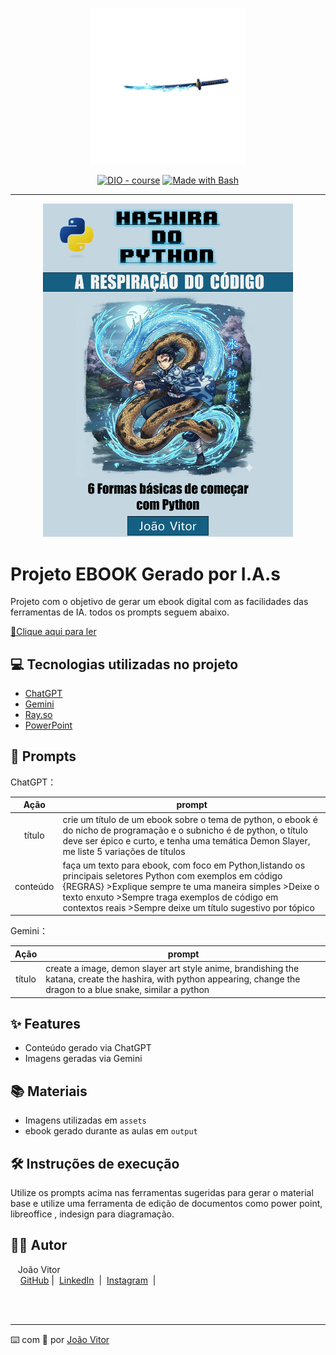 <p align="center">
    <img width="250" src="./assets/katana_banner.png">
</p>


<p align="center">
<a href="https://dio.me/"><img src="https://img.shields.io/badge/DIO-Course-28DA77?logo=youtube" alt="DIO - course"></a>
<a href="https://www.gnu.org/software/bash/" title="Go to Bash homepage"><img src="https://img.shields.io/badge/Prompt-Project-blue?logo=gnu-bash&amp;logoColor=white" alt="Made with Bash"></a></p>

-------


<p align="center">
<img 
    src="./assets/ebook_hashira.png"
    width="400"  
/>
</p>

# Projeto EBOOK Gerado por I.A.s

Projeto com o objetivo de gerar um ebook digital com as facilidades das ferramentas de IA. todos os prompts
seguem abaixo.

<a href="https://github.com/joaovitorsrp/prompts-recipe-to-create-a-ebook-curse/blob/main/output/ebook_hashira_output.pdf" title="View PDF now"> 📕Clique aqui para ler</a>

## 💻 Tecnologias utilizadas no projeto

- [ChatGPT](https://chat.openai.com/) 
- [Gemini](gemini.google.com/)
- [Ray.so](https://www.ray.so)
- [PowerPoint](https://www.microsoft.com/en/microsoft-365/powerpoint)

## 🧠 Prompts


ChatGPT：

|   Ação   | prompt                                                                                                                                                                                                                                                                         |
| :------: | ------------------------------------------------------------------------------------------------------------------------------------------------------------------------------------------------------------------------------------------------------------------------------ |
|  título  | crie um título de um ebook sobre o tema de python, o ebook é do nicho de programação e o subnicho é de python, o título deve ser épico e curto, e tenha uma temática Demon Slayer, me liste 5 variações de títulos                                                             |
| conteúdo | faça um texto para ebook, com foco em Python,listando os principais seletores Python com exemplos em código {REGRAS} >Explique sempre te uma maneira simples >Deixe o texto enxuto >Sempre traga exemplos de código em contextos reais >Sempre deixe um título sugestivo por tópico |


Gemini：

|  Ação  | prompt                                                                                 |
| :----: | -------------------------------------------------------------------------------------- |
| título |create a image, demon slayer art style anime, brandishing the katana, create the hashira, with python appearing, change the dragon to a blue snake, similar a python |

## ✨ Features

- Conteúdo gerado via ChatGPT
- Imagens geradas via Gemini

## 📚 Materiais

- Imagens utilizadas em `assets`
- ebook gerado durante as aulas em `output`

## 🛠️ Instruções de execução

Utilize os prompts acima nas ferramentas sugeridas para gerar o material base e utilize uma ferramenta de edição de documentos como power point, libreoffice , indesign para diagramação.

## 👨‍💻 Autor

<p>
    <p>&nbsp&nbsp&nbspJoão Vitor<br>
    &nbsp&nbsp&nbsp
    <a href="https://github.com/joaovitorsrp">
    GitHub</a>&nbsp;|&nbsp;
    <a href="https://www.linkedin.com/in/joão-vitor-silva-rodrigues-procópio-9b63971bb">LinkedIn</a>
&nbsp;|&nbsp;
    <a href="https://www.instagram.com/joaovitor_srp">
    Instagram</a>
&nbsp;|&nbsp;</p>
</p>
<br/><br/>
<p>

---

⌨️ com 💜 por [João Vitor](https://github.com/joaovitorsrp)
